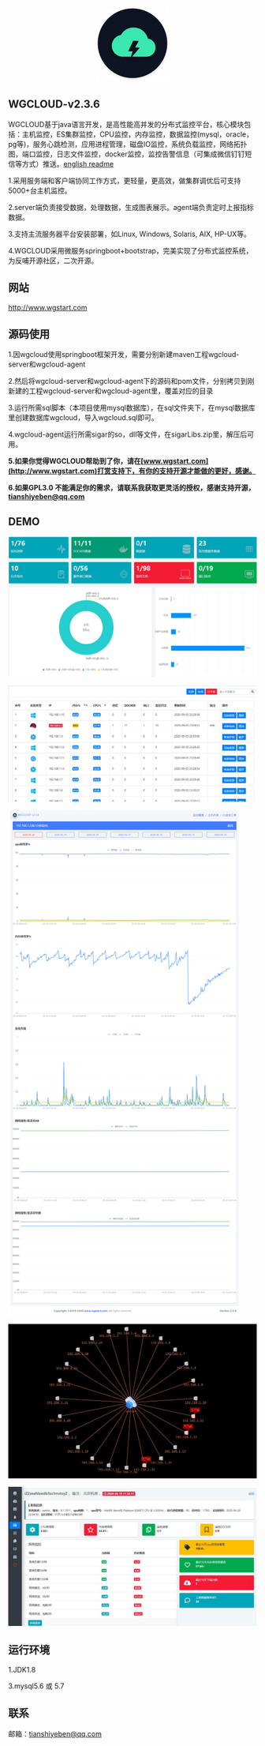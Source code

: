 <p align="center">
  <a  target="_blank" href="http://www.wgstart.com">
    <img src="./demo/logo.png">
  </a>
 </p>



## WGCLOUD-v2.3.6

WGCLOUD基于java语言开发，是高性能高并发的分布式监控平台，核心模块包括：主机监控，ES集群监控，CPU监控，内存监控，数据监控(mysql，oracle，pg等)，服务心跳检测，应用进程管理，磁盘IO监控，系统负载监控，网络拓扑图，端口监控，日志文件监控，docker监控，监控告警信息（可集成微信钉钉短信等方式）推送。[english readme](<./README.md>)

1.采用服务端和客户端协同工作方式，更轻量，更高效，做集群调优后可支持5000+台主机监控。

2.server端负责接受数据，处理数据，生成图表展示。agent端负责定时上报指标数据。

3.支持主流服务器平台安装部署，如Linux, Windows, Solaris, AIX, HP-UX等。

4.WGCLOUD采用微服务springboot+bootstrap，完美实现了分布式监控系统，为反哺开源社区，二次开源。

## **网站**

<http://www.wgstart.com>

## **源码使用**

1.因wgcloud使用springboot框架开发，需要分别新建maven工程wgcloud-server和wgcloud-agent

2.然后将wgcloud-server和wgcloud-agent下的源码和pom文件，分别拷贝到刚新建的工程wgcloud-server和wgcloud-agent里，覆盖对应的目录

3.运行所需sql脚本（本项目使用mysql数据库），在sql文件夹下，在mysql数据库里创建数据库wgcloud，导入wgcloud.sql即可。

4.wgcloud-agent运行所需sigar的so，dll等文件，在sigarLibs.zip里，解压后可用。

**5.如果你觉得WGCLOUD帮助到了你，请在[www.wgstart.com](http://www.wgstart.com)打赏支持下，有你的支持开源才能做的更好，感谢。**

**6.如果GPL3.0 不能满足你的需求，请联系我获取更灵活的授权，感谢支持开源，tianshiyeben@qq.com**



## **DEMO**



![WGCLOUD监控主面板](./demo/demo2.jpg)

![WGCLOUD监控主机列表](./demo/demo3.jpg)

![WGCLOUD监控图表](./demo/demo4.jpg)



![WGCLOUD网络拓扑图](./demo/tpdemo.jpg)

![WGCLOUD主机画像图](./demo/huaxiang.jpg)


## 运行环境

1.JDK1.8

3.mysql5.6 或 5.7



## 联系

邮箱：tianshiyeben@qq.com



